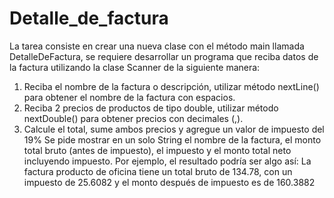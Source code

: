 # Detalle_de_factura
La tarea consiste en crear una nueva clase con el método main llamada DetalleDeFactura, se requiere desarrollar un programa que reciba datos de la factura utilizando la clase Scanner de la siguiente manera:
1.	Reciba el nombre de la factura o descripción, utilizar método nextLine() para obtener el nombre de la factura con espacios.
2.	Reciba 2 precios de productos de tipo double, utilizar método nextDouble() para obtener precios con decimales (,).
3.	Calcule el total, sume ambos precios y agregue un valor de impuesto del 19%
Se pide mostrar en un solo String el nombre de la factura, el monto total bruto (antes de impuesto), el impuesto y el monto total neto incluyendo impuesto.
Por ejemplo, el resultado podría ser algo así:
La factura producto de oficina tiene un total bruto de 134.78, con un impuesto de 25.6082 y el monto después de impuesto es de 160.3882
